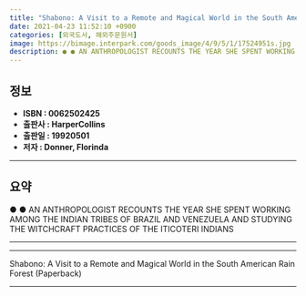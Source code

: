 ```yaml
---
title: "Shabono: A Visit to a Remote and Magical World in the South American Rain Forest (Paperback)"
date: 2021-04-23 11:52:10 +0900
categories: [외국도서, 해외주문원서]
image: https://bimage.interpark.com/goods_image/4/9/5/1/17524951s.jpg
description: ● ● AN ANTHROPOLOGIST RECOUNTS THE YEAR SHE SPENT WORKING AMONG THE INDIAN TRIBES OF BRAZIL AND VENEZUELA AND STUDYING THE WITCHCRAFT PRACTICES OF THE ITICOTE
---
```


## **정보**

- **ISBN : 0062502425**
- **출판사 : HarperCollins**
- **출판일 : 19920501**
- **저자 : Donner, Florinda**

------



## **요약**

●  ●  AN ANTHROPOLOGIST RECOUNTS THE YEAR SHE SPENT WORKING AMONG THE INDIAN TRIBES OF BRAZIL AND VENEZUELA AND STUDYING THE WITCHCRAFT PRACTICES OF THE ITICOTERI INDIANS


------



------


Shabono: A Visit to a Remote and Magical World in the South American Rain Forest (Paperback) 

------


